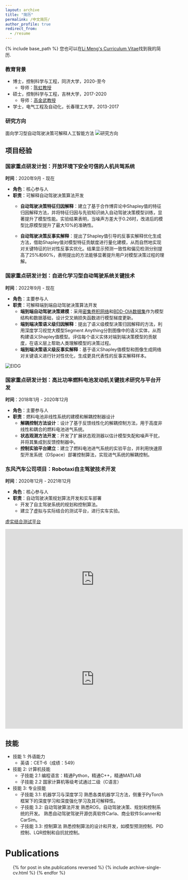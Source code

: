 ```yaml
---
layout: archive
title: "简历"
permalink: /中文简历/
author_profile: true
redirect_from:
  - /resume
---
```


{% include base_path %}
您也可以在[Li Meng's Curriculum Vitae](../assets/curriculum_vitae.pdf)找到我的简历.

### 教育背景

* 博士，控制科学与工程，同济大学，2020-至今
  * 导师：[陈虹教授](https://see.tongji.edu.cn/info/1376/10290.htm)
* 硕士，控制科学与工程，吉林大学，2017-2020
  * 导师：[高金武教授](http://dce.jlu.edu.cn/info/1182/5274.htm)
* 学士，电气工程及自动化，长春理工大学，2013-2017

### 研究方向
面向学习型自动驾驶决策可解释人工智能方法
![研究方向](https://github.com/limeng-1234/limeng-1234.github.io/blob/master/assets/%E7%A0%94%E7%A9%B6%E5%86%85%E5%AE%B9%E6%9E%B6%E6%9E%84.png)

## 项目经验


### 国家重点研发计划：开放环境下安全可信的人机共驾系统
**时间**：2020年9月 - 现在  
- **角色**：核心参与人  
- **职责**：可解释自动驾驶决策算法开发
  - **自动驾驶决策特征归因解释**：建立了基于合作博弈论中Shapley值的特征归因解释方法，并将特征归因与先验知识纳入自动驾驶决策模型训练，显著提升了模型性能。实验结果表明，当噪声方差大于0.26时，改进后的模型比原模型提升了最大10%的准确性。
  
  - **自动驾驶决策反事实解释**：提出了Shapley值引导的反事实解释优化生成方法，借助Shapley值对模型特征贡献度进行量化建模，从而自然地实现对关键特征的针对性反事实优化。结果显示预测一致性和偏见检测分别提高了25%和60%，表明提出的方法能够显著提升用户对模型决策过程的理解。

### 国家重点研发计划：自进化学习型自动驾驶系统关键技术
**时间**：2022年9月 - 现在  
- **角色**：主要参与人  
- **职责**：可解释端到端自动驾驶决策算法开发
  - **端到端自动驾驶决策建模**：采用[密集卷积网络](https://openaccess.thecvf.com/content_cvpr_2017/html/Huang_Densely_Connected_Convolutional_CVPR_2017_paper.html)和[BDD-OIA数据集](https://openaccess.thecvf.com/content_CVPR_2020/html/Xu_Explainable_Object-Induced_Action_Decision_for_Autonomous_Vehicles_CVPR_2020_paper.html)作为模型结构和数据基础，设计交叉熵损失函数进行模型梯度更新。
  - **端到端决策语义级归因解释**：提出了语义级模型决策归因解释的方法，利用深度学习视觉大模型Segment Anything分割图像中的语义实体，从而构建语义Shapley值模型。评估每个语义实体对端到端决策模型的贡献度，在语义层上帮助人类理解模型的决策过程。
  - **端到端决策语义级反事实解释**：基于语义Shapley值模型和图像生成网络对关键语义进行针对性优化，生成更具代表性的反事实解释样本。

![EIDG](https://github.com/limeng-1234/EIDG/assets/76480875/770062c3-cb93-4984-a4c7-f72f3fd17fe5)
### 国家重点研发计划：高比功率燃料电池发动机关键技术研究与平台开发
**时间**：2018年1月 - 2020年12月  
- **角色**：主要参与人  
- **职责**：燃料电池非线性系统的建模和解耦控制器设计
  - **解耦控制方法设计**：设计了基于反馈线性化的解耦控制方法，用于高度非线性和耦合的燃料电池进气系统。
  - **状态观测方法开发**：开发了扩展状态观测器以估计模型失配和噪声干扰，并将其集成到反馈控制器中。
  - **控制实验平台建立**：建立了燃料电池进气系统的实验平台，并利用快速原型开发系统（DSpace）部署控制算法，实现进气系统的解耦控制。

### 东风汽车公司项目：Robotaxi自主驾驶技术开发
**时间**：2020年12月 - 2021年12月  
- **角色**：核心参与人  
- **职责**：自动驾驶决策规划算法开发和实车部署
  - 开发了自主驾驶系统的规划和控制算法。
  - 建立了虚拟与实际结合的测试平台，进行实车实验。


[虚实结合测试平台](https://github.com/limeng-1234/Explanation-system/assets/76480875/aeb61c9a-cab4-4aef-8cbb-1c36a603cd94)

<iframe width="560" height="315" src="https://www.youtube.com/embed/1Ib9VXU_9_E" frameborder="0" allowfullscreen></iframe>

<iframe width="560" height="315" src="https://www.youtube.com/embed/-k2vmTqKoIg" frameborder="0" allowfullscreen></iframe>

## 技能
* 技能 1: 外语能力
  * 英语：CET-6（成绩：549）
* 技能 2: 计算机技能
  * 子技能 2.1 编程语言：精通Python，精通C++，精通MATLAB
  * 子技能 2.2 国家计算机等级考试通过二级（C语言）
* 技能 3: 专业技能
  * 子技能 3.1: 机器学习与深度学习
    熟悉各类机器学习方法，侧重于PyTorch框架下的深度学习和深度强化学习及其可解释性。
  * 子技能 3.2: 自动驾驶算法开发
    熟悉ROS，自动驾驶决策、规划和控制系统的开发。
    熟悉自动驾驶驾驶开源仿真软件Carla、商业软件Scanner和CarSim。
  * 子技能 3.3: 控制算法
    熟悉控制算法的设计和开发，如模型预测控制、PID控制、LQR控制和自抗扰控制。
  
Publications
======
  <ul>{% for post in site.publications reversed %}
    {% include archive-single-cv.html %}
  {% endfor %}</ul>
